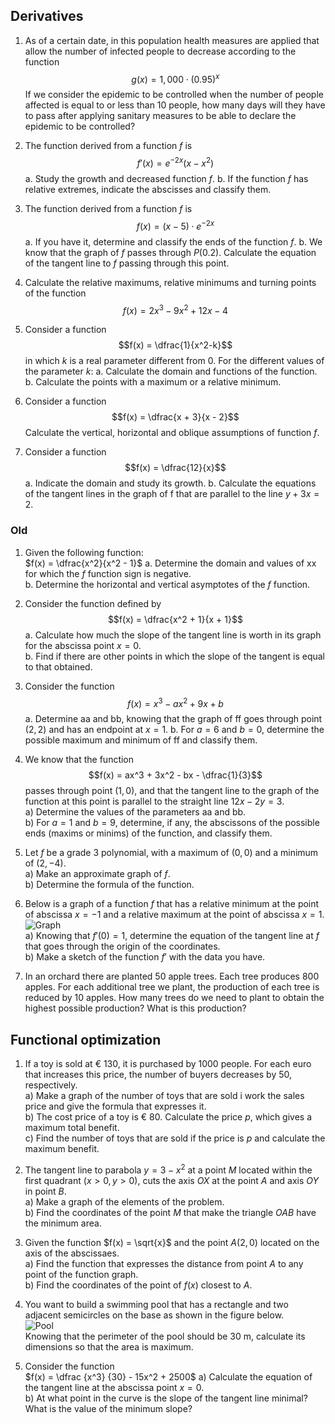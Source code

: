 ## Derivatives

1. As of a certain date, in this population health measures are applied that allow the number of infected people to decrease according to the function
$$g(x) = 1,000 \cdot (0.95)^x$$
If we consider the epidemic to be controlled when the number of people affected is equal to or less than 10 people, how many days will they have to pass after applying sanitary measures to be able to declare the epidemic to be controlled?

3. The function derived from a function $f$ is
$$f'(x) = e^{-2x}(x - x^2)$$
a. Study the growth and decreased function $f$.
b. If the function $f$ has relative extremes, indicate the abscisses and classify them.

4. The function derived from a function $f$ is
$$f(x) = (x - 5) \cdot e^{-2x}$$
a. If you have it, determine and classify the ends of the function $f$.
b. We know that the graph of $f$ passes through $P(0.2)$. Calculate the equation of the tangent line to $f$ passing through this point.

5. Calculate the relative maximums, relative minimums and turning points of the function
$$f(x) = 2x^3 - 9x^2 + 12x - 4$$

6. Consider a function
$$f(x) = \dfrac{1}{x^2-k}$$
in which $k$ is a real parameter different from 0. For the different values of the parameter $k$:
a. Calculate the domain and functions of the function.
b. Calculate the points with a maximum or a relative minimum.

7. Consider a function
$$f(x) = \dfrac{x + 3}{x - 2}$$
Calculate the vertical, horizontal and oblique assumptions of function $f$.

8. Consider a function
$$f(x) = \dfrac{12}{x}$$
a. Indicate the domain and study its growth.
b. Calculate the equations of the tangent lines in the graph of f that are parallel to the line $y + 3x = 2$.


### Old
1.  Given the following function:  
$f(x) = \dfrac{x^2}{x^2 - 1}$
a. Determine the domain and values of  xx  for which the  $f$  function sign is negative.  
b. Determine the horizontal and vertical asymptotes of the  $f$  function.
    
2.  Consider the function defined by  
$$f(x) = \dfrac{x^2 + 1}{x + 1}$$
a. Calculate how much the slope of the tangent line is worth in its graph for the abscissa point  $x = 0$.  
b. Find if there are other points in which the slope of the tangent is equal to that obtained.
    
3.  Consider the function  
$$f(x) = x^3 - ax^2 + 9x + b$$
a. Determine  aa  and  bb, knowing that the graph of  ff  goes through point $(2, 2)$ and has an endpoint at  $x = 1$. 
b. For  $a = 6$  and  $b = 0$, determine the possible maximum and minimum of  ff  and classify them.

4.  We know that the function
$$f(x) = ax^3 + 3x^2 - bx - \dfrac{1}{3}$$
passes through point  $(1, 0)$, and that the tangent line to the graph of the function at this point is parallel to the straight line  $12x - 2y = 3$.  
    a) Determine the values of the parameters  aa  and  bb.  
    b) For  $a=1$  and  $b = 9$, determine, if any, the abscissons of the possible ends (maxims or minims) of the function, and classify them.
    
6.  Let  $f$  be a grade 3 polynomial, with a maximum of $(0,0)$  and a minimum of  $(2, -4)$.  
    a) Make an approximate graph of  $f$.  
    b) Determine the formula of the function.
    
7.  Below is a graph of a function  $f$  that has a relative minimum at the point of abscissa  $x = -1$  and a relative maximum at the point of abscissa  $x = 1$.  
    ![Graph](graph.svg)  
    a) Knowing that  $f'(0) = 1$, determine the equation of the tangent line at  $f$  that goes through the origin of the coordinates.  
    b) Make a sketch of the function  $f'$  with the data you have.
    
8.  In an orchard there are planted 50 apple trees. Each tree produces 800 apples. For each additional tree we plant, the production of each tree is reduced by 10 apples. How many trees do we need to plant to obtain the highest possible production? What is this production?
    

## Functional optimization

1.  If a toy is sold at € 130, it is purchased by 1000 people. For each euro that increases this price, the number of buyers decreases by 50, respectively.  
    a) Make a graph of the number of toys that are sold i work the sales price and give the formula that expresses it.  
    b) The cost price of a toy is € 80. Calculate the price  $p$, which gives a maximum total benefit.  
    c) Find the number of toys that are sold if the price is  $p$  and calculate the maximum benefit.

2.  The tangent line to parabola  $y = 3 - x^2$  at a point  $M$  located within the first quadrant $(x > 0, y > 0)$, cuts the axis  $OX$  at the point  $A$ and axis $OY$ in point $B$.  
    a) Make a graph of the elements of the problem.  
    b) Find the coordinates of the point $M$  that make the triangle  $OAB$  have the minimum area.
    
3.  Given the function  $f(x) = \sqrt{x}$  and the point  $A(2, 0)$  located on the axis of the abscissaes.  
    a) Find the function that expresses the distance from point  $A$  to any point of the function graph.  
    b) Find the coordinates of the point of  $f(x)$  closest to  $A$.
    
4.  You want to build a swimming pool that has a rectangle and two adjacent semicircles on the base as shown in the figure below.  
    ![Pool](pool.svg)  
    Knowing that the perimeter of the pool should be 30 m, calculate its dimensions so that the area is maximum.
    
5.  Consider the function  
    $f(x) = \dfrac {x^3} {30} - 15x^2 + 2500$
    a) Calculate the equation of the tangent line at the abscissa point $x = 0$.  
    b) At what point in the curve is the slope of the tangent line minimal? What is the value of the minimum slope?
<!--stackedit_data:
eyJoaXN0b3J5IjpbLTYxODk4OTQwLC0yNjI5MzI5NF19
-->